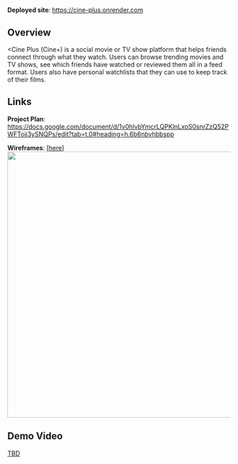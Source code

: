 # <App Cine  Plus>

**Deployed site**: <https://cine-plus.onrender.com>

## Overview

<Cine Plus (Cine+) is a social movie or TV show platform that helps friends connect through what they watch. Users can browse trending movies and TV shows, see which friends have watched or reviewed them all in a feed format. Users also have personal watchlists that they can use to keep track of their films.

>

## Links

**Project Plan**: https://docs.google.com/document/d/1v0hlvbYmcrLQPKlnLxoS0snrZzQ52PWFToij3ySNQPs/edit?tab=t.0#heading=h.6b6nbvhbbspp

**Wireframes**: [[here](https://www.figma.com/design/KFc7k6Q4YYxLikwSkLKOcg/capstone-project?node-id=0-1&t=fggIPHR62vGcg2Gz-0)]<add a link to wire frames>
<img src="OR_INSERT_INLINE_YOUR_WIREFRAME_IMAGE_URL" width=600>

<add any other links here as you work on your project>

## Demo Video

[TBD](<insert link in Week 9!>)
